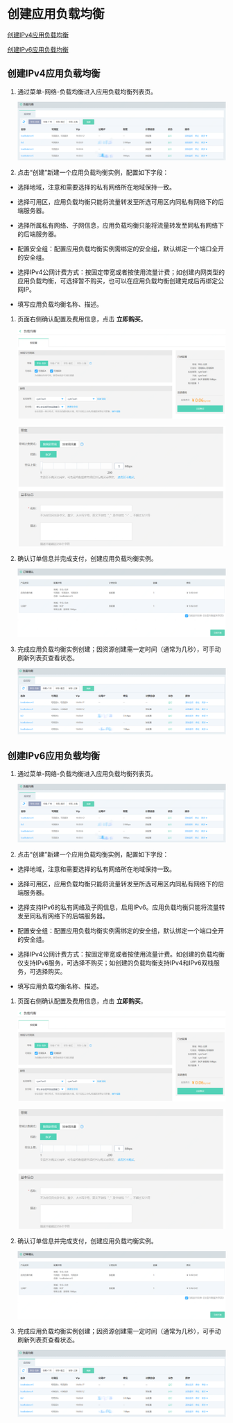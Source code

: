 # 创建应用负载均衡

[创建IPv4应用负载均衡](Create-ALB-Instance#user-content-1)

[创建IPv6应用负载均衡](Create-ALB-Instance#user-content-2)

## 创建IPv4应用负载均衡
<div id="user-content-1"></div>

1. 通过菜单-网络-负载均衡进入应用负载均衡列表页。

	![ALB列表页](../../../../image/Networking/ALB/ALB-015.png)

1. 点击“创建”新建一个应用负载均衡实例，配置如下字段：

 - 选择地域，注意和需要选择的私有网络所在地域保持一致。

 - 选择可用区，应用负载均衡只能将流量转发至所选可用区内同私有网络下的后端服务器。

 - 选择所属私有网络、子网信息，应用负载均衡只能将流量转发至同私有网络下的后端服务器。

 - 配置安全组：配置应用负载均衡实例需绑定的安全组，默认绑定一个端口全开的安全组。

 - 选择IPv4公网计费方式：按固定带宽或者按使用流量计费；如创建内网类型的应用负载均衡，可选择暂不购买，也可以在应用负载均衡创建完成后再绑定公网IP。

 - 填写应用负载均衡名称、描述。


1. 页面右侧确认配置及费用信息，点击 **立即购买**。

	![ALB创建设置](../../../../image/Networking/ALB/ALB-016.png)

	![ALB创建设置](../../../../image/Networking/ALB/ALB-017.png)

1. 确认订单信息并完成支付，创建应用负载均衡实例。

	![ALB确认订单](../../../../image/Networking/ALB/ALB-018.png)

1. 完成应用负载均衡实例创建；因资源创建需一定时间（通常为几秒），可手动刷新列表页查看状态。

	![ALB创建完成](../../../../image/Networking/ALB/ALB-019.png)
	
## 创建IPv6应用负载均衡
<div id="user-content-2"></div>

1. 通过菜单-网络-负载均衡进入应用负载均衡列表页。

	![ALB列表页](../../../../image/Networking/ALB/ALB-015.png)

1. 点击“创建”新建一个应用负载均衡实例，配置如下字段：

 - 选择地域，注意和需要选择的私有网络所在地域保持一致。

 - 选择可用区，应用负载均衡只能将流量转发至所选可用区内同私有网络下的后端服务器。

 - 选择支持IPv6的私有网络及子网信息，启用IPv6。应用负载均衡只能将流量转发至同私有网络下的后端服务器。

 - 配置安全组：配置应用负载均衡实例需绑定的安全组，默认绑定一个端口全开的安全组。

 - 选择IPv4公网计费方式：按固定带宽或者按使用流量计费。如创建的负载均衡仅支持IPv6服务，可选择不购买；如创建的负载均衡支持IPv4和IPv6双栈服务，可选择购买。

 - 填写应用负载均衡名称、描述。


1. 页面右侧确认配置及费用信息，点击 **立即购买**。

	![ALB创建设置](../../../../image/Networking/ALB/ALB-016.png)

	![ALB创建设置](../../../../image/Networking/ALB/ALB-017.png)

1. 确认订单信息并完成支付，创建应用负载均衡实例。

	![ALB确认订单](../../../../image/Networking/ALB/ALB-018.png)

1. 完成应用负载均衡实例创建；因资源创建需一定时间（通常为几秒），可手动刷新列表页查看状态。

	![ALB创建完成](../../../../image/Networking/ALB/ALB-019.png)

